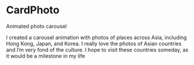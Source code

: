 # CardPhoto
Animated photo carousel 

I created a carousel animation with photos of places across Asia, including Hong Kong, Japan, and Korea. I really love the photos of Asian countries and I’m very fond of the culture. I hope to visit these countries someday, as it would be a milestone in my life
